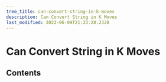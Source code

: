 ```yaml
---
tree_title: can-convert-string-in-k-moves
description: Can Convert String in K Moves
last_modified: 2022-06-09T21:23:28.2328
---
```


# Can Convert String in K Moves

## Contents
